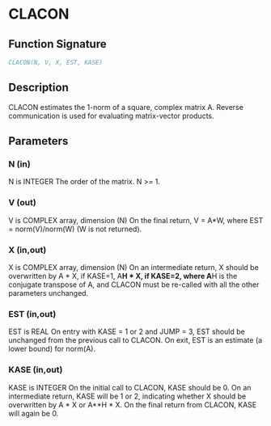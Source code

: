 # CLACON

## Function Signature

```fortran
CLACON(N, V, X, EST, KASE)
```

## Description


 CLACON estimates the 1-norm of a square, complex matrix A.
 Reverse communication is used for evaluating matrix-vector products.

## Parameters

### N (in)

N is INTEGER The order of the matrix. N >= 1.

### V (out)

V is COMPLEX array, dimension (N) On the final return, V = A*W, where EST = norm(V)/norm(W) (W is not returned).

### X (in,out)

X is COMPLEX array, dimension (N) On an intermediate return, X should be overwritten by A * X, if KASE=1, A**H * X, if KASE=2, where A**H is the conjugate transpose of A, and CLACON must be re-called with all the other parameters unchanged.

### EST (in,out)

EST is REAL On entry with KASE = 1 or 2 and JUMP = 3, EST should be unchanged from the previous call to CLACON. On exit, EST is an estimate (a lower bound) for norm(A).

### KASE (in,out)

KASE is INTEGER On the initial call to CLACON, KASE should be 0. On an intermediate return, KASE will be 1 or 2, indicating whether X should be overwritten by A * X or A**H * X. On the final return from CLACON, KASE will again be 0.

